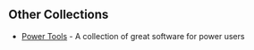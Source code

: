 ## Other Collections

- [Power Tools](https://www.slant.co/topics/6217/~power-user-tools-for-windows) - A collection of great software for power users

